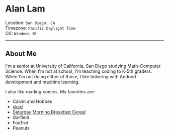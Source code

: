 # Alan Lam

Location: `San Diego, CA`  
Timezone: `Pacific Daylight Time`  
OS: `Windows 10`

* * *

## About Me
I'm a senior at University of California, San Diego studying Math-Computer Science. When I'm not at school, I'm teaching coding to K-5th graders. When I'm not doing either of those, I like tinkering with Android development and machine learning.

I also like reading comics. My favorites are:
* Calvin and Hobbes
* [xkcd](https://xkcd.com/)
* [Saturday Morning Breakfast Cereal](https://www.smbc-comics.com/)
* Garfield
* FoxTrot
* Peanuts
